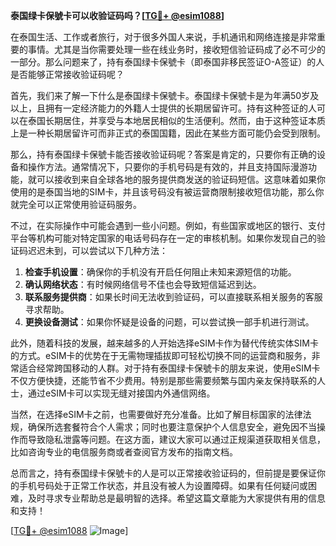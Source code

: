 **泰国绿卡保號卡可以收验证码吗？[[TG💪+ @esim1088](https://t.me/s/esim1088)]**

在泰国生活、工作或者旅行，对于很多外国人来说，手机通讯和网络连接是非常重要的事情。尤其是当你需要处理一些在线业务时，接收短信验证码成了必不可少的一部分。那么问题来了，持有泰国绿卡保號卡（即泰国非移民签证O-A签证）的人是否能够正常接收验证码呢？

首先，我们来了解一下什么是泰国绿卡保號卡。泰国绿卡保號卡是为年满50岁及以上，且拥有一定经济能力的外籍人士提供的长期居留许可。持有这种签证的人可以在泰国长期居住，并享受与本地居民相似的生活便利。然而，由于这种签证本质上是一种长期居留许可而非正式的泰国国籍，因此在某些方面可能仍会受到限制。

那么，持有泰国绿卡保號卡能否接收验证码呢？答案是肯定的，只要你有正确的设备和操作方法。通常情况下，只要你的手机号码是有效的，并且支持国际漫游功能，就可以接收到来自全球各地的服务提供商发送的验证码短信。这意味着如果你使用的是泰国当地的SIM卡，并且该号码没有被运营商限制接收短信功能，那么你就完全可以正常使用验证码服务。

不过，在实际操作中可能会遇到一些小问题。例如，有些国家或地区的银行、支付平台等机构可能对特定国家的电话号码存在一定的审核机制。如果你发现自己的验证码迟迟未到，可以尝试以下几种方法：

1. **检查手机设置**：确保你的手机没有开启任何阻止未知来源短信的功能。
2. **确认网络状态**：有时候网络信号不佳也会导致短信延迟到达。
3. **联系服务提供商**：如果长时间无法收到验证码，可以直接联系相关服务的客服寻求帮助。
4. **更换设备测试**：如果你怀疑是设备的问题，可以尝试换一部手机进行测试。

此外，随着科技的发展，越来越多的人开始选择eSIM卡作为替代传统实体SIM卡的方式。eSIM卡的优势在于无需物理插拔即可轻松切换不同的运营商和服务，非常适合经常跨国移动的人群。对于持有泰国绿卡保號卡的朋友来说，使用eSIM卡不仅方便快捷，还能节省不少费用。特别是那些需要频繁与国内亲友保持联系的人士，通过eSIM卡可以实现无缝对接国内外通信网络。

当然，在选择eSIM卡之前，也需要做好充分准备。比如了解目标国家的法律法规，确保所选套餐符合个人需求；同时也要注意保护个人信息安全，避免因不当操作而导致隐私泄露等问题。在这方面，建议大家可以通过正规渠道获取相关信息，比如咨询专业的电信服务商或者查阅官方发布的指南文档。

总而言之，持有泰国绿卡保號卡的人是可以正常接收验证码的，但前提是要保证你的手机号码处于正常工作状态，并且没有被人为设置障碍。如果有任何疑问或困难，及时寻求专业帮助总是最明智的选择。希望这篇文章能为大家提供有用的信息和支持！

[[TG💪+ @esim1088](https://t.me/s/esim1088) ![Image](https://i.postimg.cc/4NQfJmqS/Snipaste-2025-05-13-00-14-12.png)]